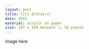 ```yaml
---
layout: post
title: Tilt A(Stairs)
date: 2015
material: acrylic on paper
size: 187 x 150 mm(each ); 16 pieces
---
```


image here
